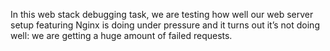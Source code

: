 In this web stack debugging task, we are testing how well our web server setup featuring Nginx is doing under pressure and it turns out it’s not doing well: we are getting a huge amount of failed requests.


